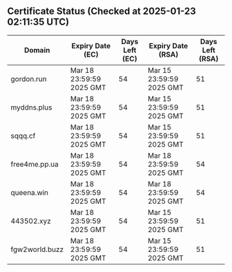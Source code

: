 ## Certificate Status (Checked at 2025-01-23 02:11:35 UTC)
| Domain | Expiry Date (EC) | Days Left (EC) | Expiry Date (RSA) | Days Left (RSA) |
|--------|-------------------|----------------|--------------------|--------------------|
| gordon.run | Mar 18 23:59:59 2025 GMT | 54 | Mar 15 23:59:59 2025 GMT | 51 |
| myddns.plus | Mar 18 23:59:59 2025 GMT | 54 | Mar 15 23:59:59 2025 GMT | 51 |
| sqqq.cf | Mar 18 23:59:59 2025 GMT | 54 | Mar 15 23:59:59 2025 GMT | 51 |
| free4me.pp.ua | Mar 18 23:59:59 2025 GMT | 54 | Mar 18 23:59:59 2025 GMT | 54 |
| queena.win | Mar 18 23:59:59 2025 GMT | 54 | Mar 18 23:59:59 2025 GMT | 54 |
| 443502.xyz | Mar 18 23:59:59 2025 GMT | 54 | Mar 15 23:59:59 2025 GMT | 51 |
| fgw2world.buzz | Mar 18 23:59:59 2025 GMT | 54 | Mar 15 23:59:59 2025 GMT | 51 |
